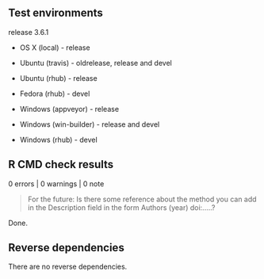 ## Test environments

release 3.6.1

* OS X (local) - release

* Ubuntu (travis) - oldrelease, release and devel
* Ubuntu (rhub) - release
* Fedora (rhub) - devel

* Windows (appveyor) - release
* Windows (win-builder) - release and devel
* Windows (rhub) - devel 

## R CMD check results

0 errors | 0 warnings | 0 note

> For the future: Is there some reference about the method you can add in the Description field in the form Authors (year) doi:.....?

Done.

## Reverse dependencies

There are no reverse dependencies.
